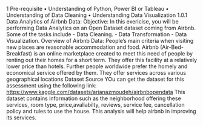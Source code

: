 1 Pre-requisite
• Understanding of Python, Power BI or Tableau
• Understanding of Data Cleaning
• Understanding Data Visualization
1.0.1 Data Analytics of Airbnb Data:
Objective: In this exericise, you will be performing Data Analytics on an Open Dataset dataset
coming from Airbnb. Some of the tasks include - Data Cleaning. - Data Transformation - Data
Visualization.
Overview of Airbnb Data: People’s main criteria when visiting new places are reasonable
accommodation and food. Airbnb (Air-Bed-Breakfast) is an online marketplace created to meet
this need of people by renting out their homes for a short term. They offer this facility at a relatively
lower price than hotels. Further people worldwide prefer the homely and economical service offered
by them. They offer services across various geographical locations
Dataset Source YOu can get the dataset for this assessment using the following link:
https://www.kaggle.com/datasets/arianazmoudeh/airbnbopendata
This dataset contains information such as the neighborhood offering these services, room type,
price,avaliabilty, reviews, service fee, cancellation policy and rules to use the house. This analysis
will help airbnb in improving its services.
